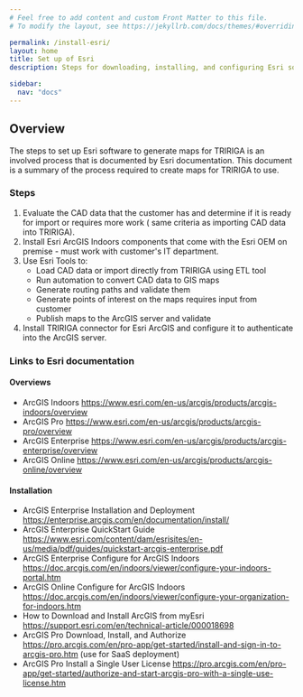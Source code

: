 ```yaml
---
# Feel free to add content and custom Front Matter to this file.
# To modify the layout, see https://jekyllrb.com/docs/themes/#overriding-theme-defaults

permalink: /install-esri/
layout: home
title: Set up of Esri
description: Steps for downloading, installing, and configuring Esri software to generated maps for TRIRIGA.

sidebar:
  nav: "docs"
---
```


## Overview

The steps to set up Esri software to generate maps for TRIRIGA is an involved process that is documented by Esri documentation.  This document is a summary of the process required to create maps for TRIRIGA to use.

### Steps

1. Evaluate the CAD data that the customer has and determine if it is ready for import or requires more work ( same criteria as importing CAD data into TRIRIGA).
1. Install Esri ArcGIS Indoors components that come with the Esri OEM on premise - must work with customer's IT department.
1. Use Esri Tools to:
   * Load CAD data or import directly from TRIRIGA using ETL tool
   * Run automation to convert CAD data to GIS maps
   * Generate routing paths and validate them
   * Generate points of interest on the maps requires input from customer
   * Publish maps to the ArcGIS server and validate
1. Install TRIRIGA connector for Esri ArcGIS and configure it to authenticate into the ArcGIS server.


### Links to Esri documentation

#### Overviews
- ArcGIS Indoors
  <https://www.esri.com/en-us/arcgis/products/arcgis-indoors/overview>
- ArcGIS Pro
  <https://www.esri.com/en-us/arcgis/products/arcgis-pro/overview>
- ArcGIS Enterprise
  <https://www.esri.com/en-us/arcgis/products/arcgis-enterprise/overview>
- ArcGIS Online
  <https://www.esri.com/en-us/arcgis/products/arcgis-online/overview>
 
#### Installation
- ArcGIS Enterprise Installation and Deployment
  <https://enterprise.arcgis.com/en/documentation/install/>
- ArcGIS Enterprise QuickStart Guide
  <https://www.esri.com/content/dam/esrisites/en-us/media/pdf/guides/quickstart-arcgis-enterprise.pdf>
- ArcGIS Enterprise Configure for ArcGIS Indoors
  <https://doc.arcgis.com/en/indoors/viewer/configure-your-indoors-portal.htm>
- ArcGIS Online Configure for ArcGIS Indoors
  <https://doc.arcgis.com/en/indoors/viewer/configure-your-organization-for-indoors.htm>
- How to Download and Install ArcGIS from myEsri
  <https://support.esri.com/en/technical-article/000018698>
- ArcGIS Pro Download, Install, and Authorize
  <https://pro.arcgis.com/en/pro-app/get-started/install-and-sign-in-to-arcgis-pro.htm>
  (use for SaaS deployment)
- ArcGIS Pro Install a Single User License
  <https://pro.arcgis.com/en/pro-app/get-started/authorize-and-start-arcgis-pro-with-a-single-use-license.htm>